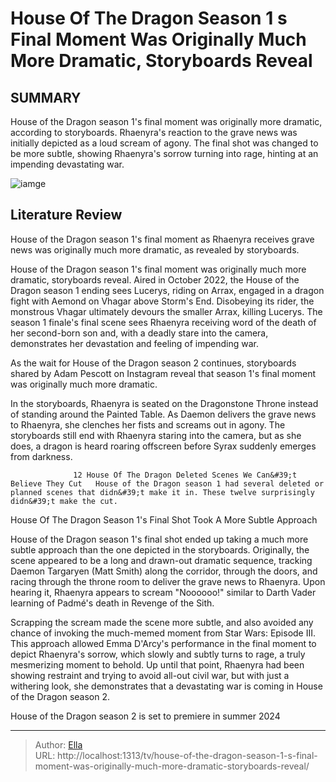 # House Of The Dragon Season 1 s Final Moment Was Originally Much More Dramatic, Storyboards Reveal


## SUMMARY 



  House of the Dragon season 1&#39;s final moment was originally more dramatic, according to storyboards.   Rhaenyra&#39;s reaction to the grave news was initially depicted as a loud scream of agony.   The final shot was changed to be more subtle, showing Rhaenyra&#39;s sorrow turning into rage, hinting at an impending devastating war.  

![iamge](https://static1.srcdn.com/wordpress/wp-content/uploads/2022/10/Rhaenyra-Targaryen-Emma-DArcy-House-Of-The-Dragon-Season-1-Finale-Final-Shot.jpg)

## Literature Review
House of the Dragon season 1&#39;s final moment as Rhaenyra receives grave news was originally much more dramatic, as revealed by storyboards.




House of the Dragon season 1&#39;s final moment was originally much more dramatic, storyboards reveal. Aired in October 2022, the House of the Dragon season 1 ending sees Lucerys, riding on Arrax, engaged in a dragon fight with Aemond on Vhagar above Storm&#39;s End. Disobeying its rider, the monstrous Vhagar ultimately devours the smaller Arrax, killing Lucerys. The season 1 finale&#39;s final scene sees Rhaenyra receiving word of the death of her second-born son and, with a deadly stare into the camera, demonstrates her devastation and feeling of impending war.




As the wait for House of the Dragon season 2 continues, storyboards shared by Adam Pescott on Instagram reveal that season 1&#39;s final moment was originally much more dramatic.


 

In the storyboards, Rhaenyra is seated on the Dragonstone Throne instead of standing around the Painted Table. As Daemon delivers the grave news to Rhaenyra, she clenches her fists and screams out in agony. The storyboards still end with Rhaenyra staring into the camera, but as she does, a dragon is heard roaring offscreen before Syrax suddenly emerges from darkness.

                  12 House Of The Dragon Deleted Scenes We Can&#39;t Believe They Cut   House of the Dragon season 1 had several deleted or planned scenes that didn&#39;t make it in. These twelve surprisingly didn&#39;t make the cut.    





 House Of The Dragon Season 1&#39;s Final Shot Took A More Subtle Approach 
          

House of the Dragon season 1&#39;s final shot ended up taking a much more subtle approach than the one depicted in the storyboards. Originally, the scene appeared to be a long and drawn-out dramatic sequence, tracking Daemon Targaryen (Matt Smith) along the corridor, through the doors, and racing through the throne room to deliver the grave news to Rhaenyra. Upon hearing it, Rhaenyra appears to scream &#34;Noooooo!&#34; similar to Darth Vader learning of Padmé&#39;s death in Revenge of the Sith.

Scrapping the scream made the scene more subtle, and also avoided any chance of invoking the much-memed moment from Star Wars: Episode III. This approach allowed Emma D&#39;Arcy&#39;s performance in the final moment to depict Rhaenyra&#39;s sorrow, which slowly and subtly turns to rage, a truly mesmerizing moment to behold. Up until that point, Rhaenyra had been showing restraint and trying to avoid all-out civil war, but with just a withering look, she demonstrates that a devastating war is coming in House of the Dragon season 2.






House of the Dragon season 2 is set to premiere in summer 2024






---

> Author: [Ella](https://instagram.hk.cn/)  
> URL: http://localhost:1313/tv/house-of-the-dragon-season-1-s-final-moment-was-originally-much-more-dramatic-storyboards-reveal/  

